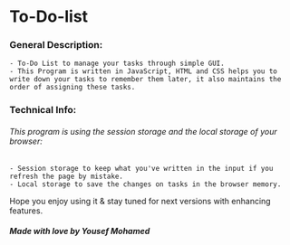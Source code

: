 # To-Do-list

### General Description:
    - To-Do List to manage your tasks through simple GUI.
    - This Program is written in JavaScript, HTML and CSS helps you to write down your tasks to remember them later, it also maintains the order of assigning these tasks.

### Technical Info:
###### This program is using the session storage and the local storage of your browser:
    - Session storage to keep what you've written in the input if you refresh the page by mistake.
    - Local storage to save the changes on tasks in the browser memory.

Hope you enjoy using it & stay tuned for next versions with enhancing features.
##### Made with love by Yousef Mohamed
